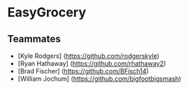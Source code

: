 # EasyGrocery
## Teammates
* [Kyle Rodgers] (https://github.com/rodgerskyle)
* [Ryan Hathaway] (https://github.com/rhathaway2)
* [Brad Fischer] (https://github.com/BFisch14)
* [William Jochum] (https://github.com/bigfootbigsmash)

